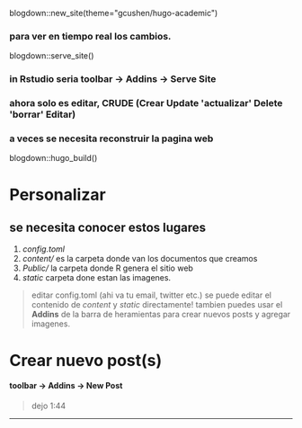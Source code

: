blogdown::new_site(theme="gcushen/hugo-academic")

### para ver en tiempo real los cambios.
blogdown::serve_site()

### in Rstudio seria toolbar -> Addins -> Serve Site

### ahora solo es editar, CRUDE (Crear Update 'actualizar' Delete 'borrar' Editar)

### a veces se necesita reconstruir la pagina web
blogdown::hugo_build()

# Personalizar
## se necesita conocer estos lugares

1. _config.toml_
2. _content/_ es la carpeta donde van los documentos que creamos
3. _Public/_ la carpeta donde R genera el sitio web
4. _static_ carpeta done estan las imagenes.

> editar config.toml (ahi va tu email, twitter etc.)
se puede editar el contenido de _content_ y _static_ directamente!
tambien puedes usar el **Addins** de la barra de heramientas para crear nuevos posts y agregar imagenes.

# Crear nuevo post(s)
#### toolbar -> Addins -> New Post
> dejo 1:44

---
